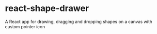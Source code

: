 # react-shape-drawer
A React app for drawing, dragging and dropping shapes on a canvas with custom pointer icon
